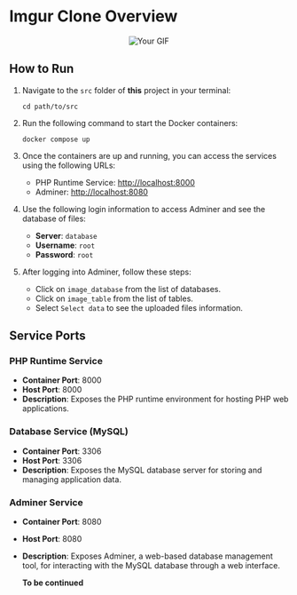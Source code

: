 # Imgur Clone Overview


<p align="center">
  <img src="https://github.com/toddehalexander/Imgur-Clone/blob/main/assets/usecase.gif" alt="Your GIF">
</p>

## How to Run

1. Navigate to the `src` folder of **this** project in your terminal:
    ```
    cd path/to/src
    ```

2. Run the following command to start the Docker containers:
    ```
    docker compose up
    ```

3. Once the containers are up and running, you can access the services using the following URLs:
    - PHP Runtime Service: [http://localhost:8000](http://localhost:8000)
    - Adminer: [http://localhost:8080](http://localhost:8080)
    
4. Use the following login information to access Adminer and see the database of files:
    - **Server**: `database`
    - **Username**: `root`
    - **Password**: `root`
    
5. After logging into Adminer, follow these steps:
    - Click on `image_database` from the list of databases.
    - Click on `image_table` from the list of tables.
    - Select `Select data` to see the uploaded files information.

## Service Ports

### PHP Runtime Service

- **Container Port**: 8000
- **Host Port**: 8000
- **Description**: Exposes the PHP runtime environment for hosting PHP web applications.

### Database Service (MySQL)

- **Container Port**: 3306
- **Host Port**: 3306
- **Description**: Exposes the MySQL database server for storing and managing application data.

### Adminer Service

- **Container Port**: 8080
- **Host Port**: 8080
- **Description**: Exposes Adminer, a web-based database management tool, for interacting with the MySQL database through a web interface.



  **To be continued**
